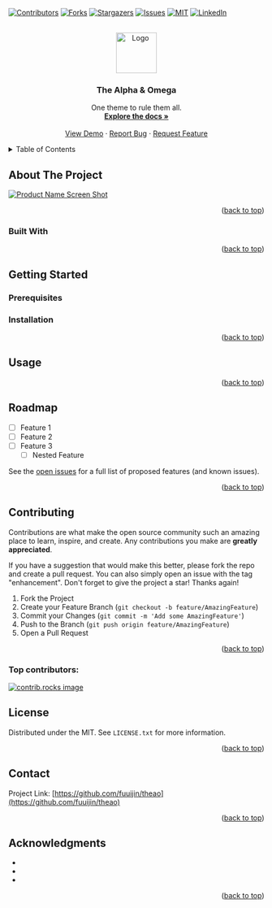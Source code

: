 <a id="readme-top"></a>

[![Contributors][contributors-shield]][contributors-url]
[![Forks][forks-shield]][forks-url]
[![Stargazers][stars-shield]][stars-url]
[![Issues][issues-shield]][issues-url]
[![MIT][license-shield]][license-url]
[![LinkedIn][linkedin-shield]][linkedin-url]

<br />
<div align="center">
  <a href="https://github.com/fuuijin/theao">
    <img src="images/logo.png" alt="Logo" width="80" height="80">
  </a>

<h3 align="center">The Alpha & Omega</h3>

  <p align="center">
    One theme to rule them all.
    <br />
    <a href="https://github.com/fuuijin/theao"><strong>Explore the docs »</strong></a>
    <br />
    <br />
    <a href="https://github.com/fuuijin/theao">View Demo</a>
    &middot;
    <a href="https://github.com/fuuijin/theao/issues/new?labels=bug&template=bug-report---.md">Report Bug</a>
    &middot;
    <a href="https://github.com/fuuijin/theao/issues/new?labels=enhancement&template=feature-request---.md">Request Feature</a>
  </p>
</div>

<details>
  <summary>Table of Contents</summary>
  <ol>
    <li>
      <a href="#about-the-project">About The Project</a>
      <ul>
        <li><a href="#built-with">Built With</a></li>
      </ul>
    </li>
    <li>
      <a href="#getting-started">Getting Started</a>
      <ul>
        <li><a href="#prerequisites">Prerequisites</a></li>
        <li><a href="#installation">Installation</a></li>
      </ul>
    </li>
    <li><a href="#usage">Usage</a></li>
    <li><a href="#roadmap">Roadmap</a></li>
    <li><a href="#contributing">Contributing</a></li>
    <li><a href="#license">License</a></li>
    <li><a href="#contact">Contact</a></li>
    <li><a href="#acknowledgments">Acknowledgments</a></li>
  </ol>
</details>

## About The Project

[![Product Name Screen Shot][product-screenshot]](https://example.com)

<p align="right">(<a href="#readme-top">back to top</a>)</p>

### Built With

<p align="right">(<a href="#readme-top">back to top</a>)</p>

## Getting Started

### Prerequisites

### Installation

<p align="right">(<a href="#readme-top">back to top</a>)</p>

## Usage

<p align="right">(<a href="#readme-top">back to top</a>)</p>

## Roadmap

- [ ] Feature 1
- [ ] Feature 2
- [ ] Feature 3
  - [ ] Nested Feature

See the [open issues](https://github.com/fuuijin/theao/issues) for a full list of proposed features (and known issues).

<p align="right">(<a href="#readme-top">back to top</a>)</p>

## Contributing

Contributions are what make the open source community such an amazing place to learn, inspire, and create. Any contributions you make are **greatly appreciated**.

If you have a suggestion that would make this better, please fork the repo and create a pull request. You can also simply open an issue with the tag "enhancement".
Don't forget to give the project a star! Thanks again!

1. Fork the Project
2. Create your Feature Branch (`git checkout -b feature/AmazingFeature`)
3. Commit your Changes (`git commit -m 'Add some AmazingFeature'`)
4. Push to the Branch (`git push origin feature/AmazingFeature`)
5. Open a Pull Request

<p align="right">(<a href="#readme-top">back to top</a>)</p>

### Top contributors:

<a href="https://github.com/fuuijin/theao/graphs/contributors">
  <img src="https://contrib.rocks/image?repo=fuuijin/theao" alt="contrib.rocks image" />
</a>

<!-- LICENSE -->

## License

Distributed under the MIT. See `LICENSE.txt` for more information.

<p align="right">(<a href="#readme-top">back to top</a>)</p>

<!-- CONTACT -->

## Contact

Project Link:
[https://github.com/fuuijin/theao](https://github.com/fuuijin/theao)

<p align="right">(<a href="#readme-top">back to top</a>)</p>

## Acknowledgments

- []()
- []()
- []()

<p align="right">(<a href="#readme-top">back to top</a>)</p>

[contributors-shield]: https://img.shields.io/github/contributors/fuuijin/theao.svg?style=for-the-badge
[contributors-url]: https://github.com/fuuijin/theao/graphs/contributors
[forks-shield]: https://img.shields.io/github/forks/fuuijin/theao.svg?style=for-the-badge
[forks-url]: https://github.com/fuuijin/theao/network/members
[stars-shield]: https://img.shields.io/github/stars/fuuijin/theao.svg?style=for-the-badge
[stars-url]: https://github.com/fuuijin/theao/stargazers
[issues-shield]: https://img.shields.io/github/issues/fuuijin/theao.svg?style=for-the-badge
[issues-url]: https://github.com/fuuijin/theao/issues
[license-shield]: https://img.shields.io/github/license/fuuijin/theao.svg?style=for-the-badge
[license-url]: https://github.com/fuuijin/theao/blob/master/LICENSE.txt
[linkedin-shield]: https://img.shields.io/badge/-LinkedIn-black.svg?style=for-the-badge&logo=linkedin&colorB=555
[linkedin-url]: https://linkedin.com/in/linkedin_username
[product-screenshot]: images/screenshot.png
